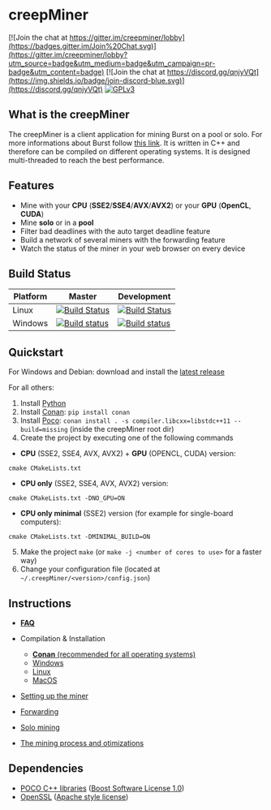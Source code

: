 creepMiner
===========

[![Join the chat at https://gitter.im/creepminer/lobby](https://badges.gitter.im/Join%20Chat.svg)](https://gitter.im/creepminer/lobby?utm_source=badge&utm_medium=badge&utm_campaign=pr-badge&utm_content=badge)
[![Join the chat at https://discord.gg/qnjyVQt](https://img.shields.io/badge/join-discord-blue.svg)](https://discord.gg/qnjyVQt)
[![GPLv3](https://img.shields.io/badge/license-GPLv3-red.svg)](LICENSE.md)

## What is the creepMiner

The creepMiner is a client application for mining Burst on a pool or solo. For more informations about Burst follow [this link](https://www.burst-team.us/).
It is written in C++ and therefore can be compiled on different operating systems.
It is designed multi-threaded to reach the best performance.

## Features

- Mine with your **CPU** (__SSE2__/__SSE4__/__AVX__/__AVX2__) or your **GPU** (__OpenCL__, __CUDA__)
- Mine **solo** or in a **pool**
- Filter bad deadlines with the auto target deadline feature
- Build a network of several miners with the forwarding feature
- Watch the status of the miner in your web browser on every device

## Build Status

| Platform | Master | Development |
| -------- | ------ | ----------- |
|   Linux   | [![Build Status](https://travis-ci.org/Creepsky/creepMiner.svg?branch=master)](https://travis-ci.org/Creepsky/creepMiner) | [![Build Status](https://travis-ci.org/Creepsky/creepMiner.svg?branch=development)](https://travis-ci.org/Creepsky/creepMiner) |
|   Windows   | [![Build status](https://ci.appveyor.com/api/projects/status/8c4pu0t70riqydny/branch/master?svg=true)](https://ci.appveyor.com/project/Creepsky75522/creepminer/branch/master) | [![Build status](https://ci.appveyor.com/api/projects/status/8c4pu0t70riqydny/branch/master?svg=true)](https://ci.appveyor.com/project/Creepsky75522/creepminer/branch/development) |

## Quickstart

For Windows and Debian: download and install the [latest release](https://github.com/Creepsky/creepMiner/releases/latest)

For all others:
1. Install [Python](https://www.python.org/)
2. Install [Conan](https://conan.io/downloads): `pip install conan`
3. Install [Poco](https://pocoproject.org/download/index.html): `conan install . -s compiler.libcxx=libstdc++11 --build=missing` (inside the creepMiner root dir)
4. Create the project by executing one of the following commands
- **CPU** (SSE2, SSE4, AVX, AVX2) + **GPU** (OPENCL, CUDA) version: 
```
cmake CMakeLists.txt
```
- **CPU only** (SSE2, SSE4, AVX, AVX2) version:
```
cmake CMakeLists.txt -DNO_GPU=ON
```
- **CPU only minimal** (SSE2) version (for example for single-board computers):
```
cmake CMakeLists.txt -DMINIMAL_BUILD=ON
```
5. Make the project `make` (or `make -j <number of cores to use>` for a faster way)
6. Change your configuration file (located at `~/.creepMiner/<version>/config.json`)

## Instructions

- [**FAQ**](https://github.com/Creepsky/creepMiner/wiki/FAQ)

- Compilation & Installation
    - [**Conan** (recommended for all operating systems)](https://github.com/Creepsky/creepMiner/wiki/Compilation-&-Installation-with-Conan)
    - [Windows](https://github.com/Creepsky/creepMiner/wiki/Compilation-&-Installation-on-Windows)
    - [Linux](https://github.com/Creepsky/creepMiner/wiki/Compilation-&-Installation-on-Linux)
    - [MacOS](https://github.com/Creepsky/creepMiner/wiki/Compilation-&-Installation-on-macOS)
- [Setting up the miner](https://github.com/Creepsky/creepMiner/wiki/Setting-up-the-miner)
- [Forwarding](https://github.com/Creepsky/creepMiner/wiki/Forwarding)
- [Solo mining](https://github.com/Creepsky/creepMiner/wiki/Solo-mining)
- [The mining process and otimizations](https://github.com/Creepsky/creepMiner/wiki/The-mining-process-and-otimizations)

## Dependencies

- [POCO C++ libraries](https://pocoproject.org) ([Boost Software License 1.0](https://pocoproject.org/license.html))
- [OpenSSL](https://www.openssl.org) ([Apache style license](https://www.openssl.org/source/license.html))
